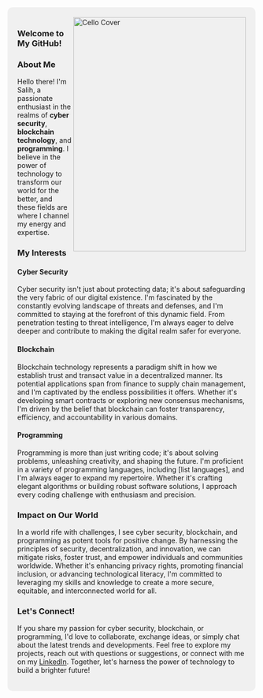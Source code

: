 <div style="background-color: #f0f0f0; padding: 20px; border-radius: 10px; overflow: hidden;">
  <img align="right" src="https://github.com/salihhdemirr/salihhdemirr/raw/master/cello.jpg" alt="Cello Cover" width="350px" height="475px">
  
  ### Welcome to My GitHub!

  ### About Me

  Hello there! I'm Salih, a passionate enthusiast in the realms of **cyber security**, **blockchain technology**, and **programming**. I believe in the power of technology to transform our world for the better, and these fields are where I channel my energy and expertise.

  ### My Interests

  #### Cyber Security
  Cyber security isn't just about protecting data; it's about safeguarding the very fabric of our digital existence. I'm fascinated by the constantly evolving landscape of threats and defenses, and I'm committed to staying at the forefront of this dynamic field. From penetration testing to threat intelligence, I'm always eager to delve deeper and contribute to making the digital realm safer for everyone.

  #### Blockchain
  Blockchain technology represents a paradigm shift in how we establish trust and transact value in a decentralized manner. Its potential applications span from finance to supply chain management, and I'm captivated by the endless possibilities it offers. Whether it's developing smart contracts or exploring new consensus mechanisms, I'm driven by the belief that blockchain can foster transparency, efficiency, and accountability in various domains.

  #### Programming
  Programming is more than just writing code; it's about solving problems, unleashing creativity, and shaping the future. I'm proficient in a variety of programming languages, including [list languages], and I'm always eager to expand my repertoire. Whether it's crafting elegant algorithms or building robust software solutions, I approach every coding challenge with enthusiasm and precision.

  ### Impact on Our World

  In a world rife with challenges, I see cyber security, blockchain, and programming as potent tools for positive change. By harnessing the principles of security, decentralization, and innovation, we can mitigate risks, foster trust, and empower individuals and communities worldwide. Whether it's enhancing privacy rights, promoting financial inclusion, or advancing technological literacy, I'm committed to leveraging my skills and knowledge to create a more secure, equitable, and interconnected world for all.

  ### Let's Connect!

  If you share my passion for cyber security, blockchain, or programming, I'd love to collaborate, exchange ideas, or simply chat about the latest trends and developments. Feel free to explore my projects, reach out with questions or suggestions, or connect with me on my [LinkedIn](https://www.linkedin.com/in/sal1hd3m1r/). Together, let's harness the power of technology to build a brighter future!
</div>
